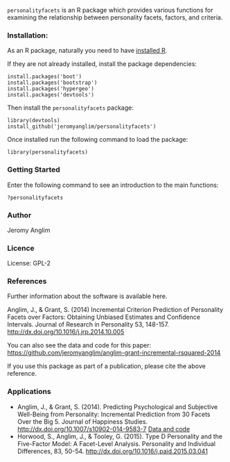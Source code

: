 `personalityfacets` is an R package which provides various functions for examining the relationship between personality facets, factors, and criteria.

### Installation:
As an R package, naturally you need to have [installed R](http://www.r-project.org/).

If they are not already installed, install the package dependencies:

    install.packages('boot')
    install.packages('bootstrap')
    install.packages('hypergeo')
    install.packages('devtools')

Then install the `personalityfacets` package:

    library(devtools)
    install_github('jeromyanglim/personalityfacets')

Once installed run the following command to load the package:

    library(personalityfacets)

### Getting Started
Enter the following command to see an introduction to the main functions:

    ?personalityfacets

### Author
Jeromy Anglim

### Licence
License: GPL-2

### References
Further information about the software is available here. 

Anglim, J., & Grant, S. (2014) Incremental Criterion Prediction of Personality Facets over Factors: Obtaining Unbiased Estimates and Confidence Intervals. Journal of Research in Personality 53, 148-157. http://dx.doi.org/10.1016/j.jrp.2014.10.005

You can also see the data and code for this paper: 
https://github.com/jeromyanglim/anglim-grant-incremental-rsquared-2014



If you use this package as part of a publication, please cite the above reference.

### Applications


* Anglim, J., & Grant, S. (2014). Predicting Psychological and Subjective Well-Being from Personality: Incremental Prediction from 30 Facets Over the Big 5. Journal of Happiness Studies. http://dx.doi.org/10.1007/s10902-014-9583-7 [Data and code](https://github.com/jeromyanglim/anglim-grant-2014-wellbeingfacets)
* Horwood, S., Anglim, J., & Tooley, G. (2015). Type D Personality and the Five-Factor Model: A Facet-Level Analysis. Personality and Individual Differences, 83, 50-54. http://dx.doi.org/10.1016/j.paid.2015.03.041       


